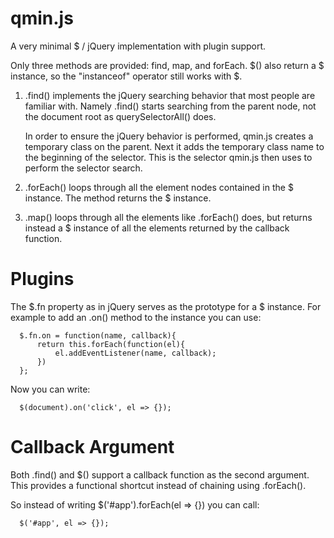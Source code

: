 
qmin.js
========

A very minimal $ / jQuery implementation with plugin support.  

Only three methods
are provided: find, map, and forEach.  $() also return a $ instance,
so the "instanceof" operator still works with $.

1. .find() implements the jQuery searching behavior that most 
   people are familiar with.  Namely .find() starts searching from the 
   parent node, not the document root as querySelectorAll() does.

   In order to ensure the jQuery behavior is performed,
   qmin.js creates a temporary class on the parent.  Next
   it adds the temporary class name to the beginning of the selector.
   This is the selector qmin.js then uses to perform the selector search.
  
2. .forEach() loops through all the element nodes contained in
   the $ instance.  The method returns the $ instance.

3. .map() loops through all the elements like .forEach() does,
   but returns instead a $ instance of all the elements returned by
   the callback function.
    
Plugins
==========

The $.fn property as in jQuery serves as the prototype for
a $ instance.  For example to add an .on() method to the
instance you can use:

      $.fn.on = function(name, callback){
          return this.forEach(function(el){
              el.addEventListener(name, callback);
          })
      };

Now you can write:

      $(document).on('click', el => {});

Callback Argument
==================

Both .find() and $() support a callback function as the second
argument.  This provides a functional shortcut instead of chaining 
using .forEach().

So instead of writing $('#app').forEach(el => {}) you can call:

      $('#app', el => {});





